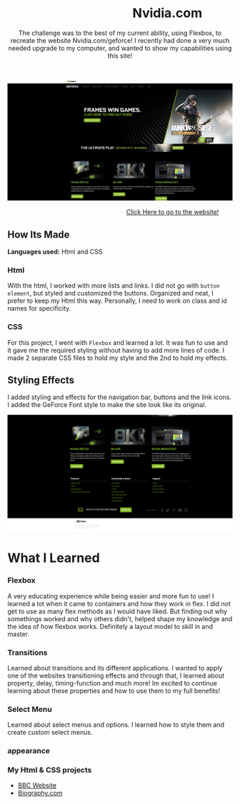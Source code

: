 # &emsp;&emsp;&emsp;&emsp;&emsp;&emsp;&emsp;&emsp;&emsp;&emsp;Nvidia.com 

<p align="center">
  The challenge was to the best of my current ability, using Flexbox, to recreate the website Nvidia.com/geforce! I recently had done a very much needed upgrade to my computer, and wanted to show my capabilities using this site! 
</p>
&emsp;

<p align="center">
<img src="https://github.com/DashlinS/Nvidia/blob/master/images/github/preview.jpg" width="900">
</p>

&emsp;&emsp;&emsp;&emsp;&emsp;&emsp;&emsp;&emsp;&emsp;&emsp;&emsp;&emsp;&emsp;&emsp;&emsp;&emsp;&emsp;&emsp;&emsp;[Click Here to go to the website!](https://nvidiawebsite.netlify.app)

## How Its Made

**Languages used:** Html and CSS

### Html
With the html, I worked with more lists and links. I did not go with `button element`, but styled and customized the buttons. Organized and neat, I prefer to keep my Html this way. Personally, I need to work on class and id names for specificity. 

### CSS
For this project, I went with `Flexbox` and learned a lot. It was fun to use and it gave me the required styling without having to add more lines of code. I made 2 separate CSS files to hold my style and the 2nd to hold my effects. 

## Styling Effects

I added styling and effects for the navigation bar, buttons and the link icons. I added the GeForce Font style to make the site look like its original. 

<p align="center">
<img src="https://github.com/DashlinS/Nvidia/blob/master/images/github/nvidia-bottom.jpg" width="900">
</p>

# What I Learned

### Flexbox 

A very educating experience while being easier and more fun to use! I learned a lot when it came to containers and how they work in flex. I did not get to use as many flex methods as I would have liked. But finding out why somethings worked and why others didn't, helped shape my knowledge and the idea of how flexbox works. Definitely a layout model to skill in and master.

### Transitions

Learned about transitions and its different applications. I wanted to apply one of the websites transitioning effects and through that, I learned about property, delay, timing-function and much more! Im excited to continue learning about these properties and how to use them to my full benefits!

### Select Menu
Learned about select menus and options. I learned how to style them and create custom select menus. 

### appearance 


### My Html & CSS projects 

* [BBC Website](https://github.com/DashlinS/BBCWebsite)
* [Biography.com](https://github.com/DashlinS/biography.com)